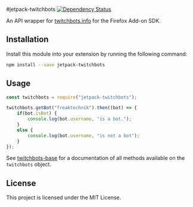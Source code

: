 #jetpack-twitchbots
[![Dependency Status](https://dependencyci.com/github/freaktechnik/jetpack-twitchbots/badge)](https://dependencyci.com/github/freaktechnik/jetpack-twitchbots)

An API wrapper for [twitchbots.info](https://twitchbots.info) for the Firefox Add-on SDK.

## Installation
Install this module into your extension by running the following command:
```bash
npm install --save jetpack-twitchbots
```

## Usage
```js
const twitchbots = require("jetpack-twitchbots");

twitchbots.getBot("freaktechnik").then((bot) => {
    if(bot.isBot) {
        console.log(bot.username, "is a bot.");
    }
    else {
        console.log(bot.username, "is not a bot");
    }
});
```

See [twitchbots-base](https://www.npmjs.com/package/twitchbots-base) for a
documentation of all methods available on the `twitchbots` object.

## License
This project is licensed under the MIT License.
